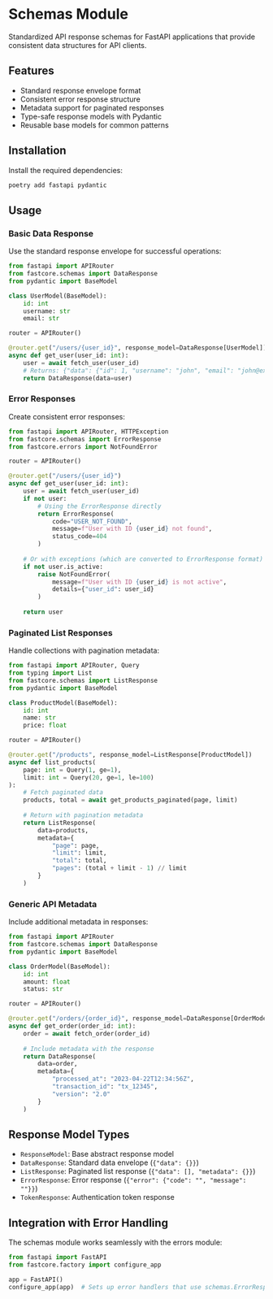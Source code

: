 # Schemas Module

Standardized API response schemas for FastAPI applications that provide consistent data structures for API clients.

## Features

- Standard response envelope format
- Consistent error response structure
- Metadata support for paginated responses
- Type-safe response models with Pydantic
- Reusable base models for common patterns

## Installation

Install the required dependencies:

```bash
poetry add fastapi pydantic
```

## Usage

### Basic Data Response

Use the standard response envelope for successful operations:

```python
from fastapi import APIRouter
from fastcore.schemas import DataResponse
from pydantic import BaseModel

class UserModel(BaseModel):
    id: int
    username: str
    email: str

router = APIRouter()

@router.get("/users/{user_id}", response_model=DataResponse[UserModel])
async def get_user(user_id: int):
    user = await fetch_user(user_id)
    # Returns: {"data": {"id": 1, "username": "john", "email": "john@example.com"}}
    return DataResponse(data=user)
```

### Error Responses

Create consistent error responses:

```python
from fastapi import APIRouter, HTTPException
from fastcore.schemas import ErrorResponse
from fastcore.errors import NotFoundError

router = APIRouter()

@router.get("/users/{user_id}")
async def get_user(user_id: int):
    user = await fetch_user(user_id)
    if not user:
        # Using the ErrorResponse directly
        return ErrorResponse(
            code="USER_NOT_FOUND",
            message=f"User with ID {user_id} not found",
            status_code=404
        )
    
    # Or with exceptions (which are converted to ErrorResponse format)
    if not user.is_active:
        raise NotFoundError(
            message=f"User with ID {user_id} is not active",
            details={"user_id": user_id}
        )
    
    return user
```

### Paginated List Responses

Handle collections with pagination metadata:

```python
from fastapi import APIRouter, Query
from typing import List
from fastcore.schemas import ListResponse
from pydantic import BaseModel

class ProductModel(BaseModel):
    id: int
    name: str
    price: float

router = APIRouter()

@router.get("/products", response_model=ListResponse[ProductModel])
async def list_products(
    page: int = Query(1, ge=1),
    limit: int = Query(20, ge=1, le=100)
):
    # Fetch paginated data
    products, total = await get_products_paginated(page, limit)
    
    # Return with pagination metadata
    return ListResponse(
        data=products,
        metadata={
            "page": page,
            "limit": limit,
            "total": total,
            "pages": (total + limit - 1) // limit
        }
    )
```

### Generic API Metadata

Include additional metadata in responses:

```python
from fastapi import APIRouter
from fastcore.schemas import DataResponse
from pydantic import BaseModel

class OrderModel(BaseModel):
    id: int
    amount: float
    status: str

router = APIRouter()

@router.get("/orders/{order_id}", response_model=DataResponse[OrderModel])
async def get_order(order_id: int):
    order = await fetch_order(order_id)
    
    # Include metadata with the response
    return DataResponse(
        data=order,
        metadata={
            "processed_at": "2023-04-22T12:34:56Z",
            "transaction_id": "tx_12345",
            "version": "2.0"
        }
    )
```

## Response Model Types

- `ResponseModel`: Base abstract response model
- `DataResponse`: Standard data envelope (`{"data": {}}`)
- `ListResponse`: Paginated list response (`{"data": [], "metadata": {}}`)
- `ErrorResponse`: Error response (`{"error": {"code": "", "message": ""}}`)
- `TokenResponse`: Authentication token response

## Integration with Error Handling

The schemas module works seamlessly with the errors module:

```python
from fastapi import FastAPI
from fastcore.factory import configure_app

app = FastAPI()
configure_app(app)  # Sets up error handlers that use schemas.ErrorResponse format
```